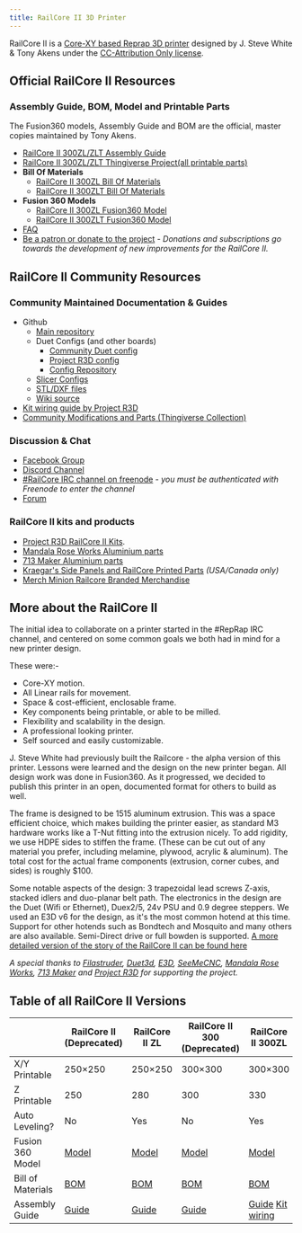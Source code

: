 ```yaml
---
title: RailCore II 3D Printer
---
```

RailCore II is a [Core-XY based Reprap 3D printer](https://reprap.org/wiki/CoreXY) designed by J. Steve White & Tony Akens under the [CC-Attribution Only license](https://creativecommons.org/licenses/by/3.0/).

## Official RailCore II Resources

### Assembly Guide, BOM, Model and Printable Parts 

The Fusion360 models, Assembly Guide and BOM are the official, master copies maintained by Tony Akens.

 * [RailCore II 300ZL/ZLT Assembly Guide](https://railcore.page.link/guide)
 * [RailCore II 300ZL/ZLT Thingiverse Project(all printable parts)](https://www.thingiverse.com/thing:2407174)
 * **Bill Of Materials**
   * [RailCore II 300ZL Bill Of Materials](https://railcore.page.link/zlbom)
   * [RailCore II 300ZLT Bill Of Materials](https://railcore.page.link/zltbom)
 * **Fusion 360 Models**
   * [RailCore II 300ZL Fusion360 Model](https://railcore.page.link/zlmodel)
   * [RailCore II 300ZLT Fusion360 Model](https://railcore.page.link/zltmodel)
 * [FAQ](/faq.md)
 * [Be a patron or donate to the project](https://www.kraegar.com/railcoreii) - *Donations and subscriptions go towards the development of new improvements for the RailCore II.*

## RailCore II Community Resources

### Community Maintained Documentation & Guides
   
   * Github
     * [Main repository](https://github.com/railcore)
     * Duet Configs (and other boards)
       * [Community Duet config](https://github.com/railcore/configs/tree/master/duet)
       * [Project R3D config](https://github.com/railcore/configs/tree/master/Duet_archive/ProjectR3D/300ZL)
       * [Config Repository](https://github.com/railcore/configs)
     * [Slicer Configs](https://github.com/railcore/slicers)
     * [STL/DXF files](https://github.com/railcore/railcore.github.io/tree/master/parts)
     * [Wiki source](https://github.com/railcore/railcore.github.io/tree/master/wiki)
   * [Kit wiring guide by Project R3D](https://docs.google.com/document/d/1aIc6x7Vzb-bH8-pILNBV1cXyp3JWsIa50Y6eSjMmCgM/edit?usp=sharing)
   * [Community Modifications and Parts (Thingiverse Collection)](https://www.thingiverse.com/railcore/collections/300zl-zlt)

### Discussion & Chat

 * [Facebook Group](https://www.facebook.com/groups/RailCore/)
 * [Discord Channel](https://discord.gg/Sy569Hq)
 * [#RailCore IRC channel on freenode](https://tinyurl.com/yxl725zs) - *you must be authenticated with Freenode to enter the channel*
 * [Forum](https://forum.railcore.org/)
  
### RailCore II kits and products

* [Project R3D RailCore II Kits](https://www.projectr3d.com/).
* [Mandala Rose Works Aluminium parts](http://www.mandalaroseworks.com/product/railcore)
* [713 Maker Aluminium parts](https://713maker.com/railcore)
* [Kraegar's Side Panels and RailCore Printed Parts](https://www.kraegar.com/shop) *(USA/Canada only)*
* [Merch Minion Railcore Branded Merchandise](http://kninedhp.merchminion.com/)

## More about the RailCore II

The initial idea to collaborate on a printer started in the #RepRap IRC channel, and centered on some common goals we both had in mind for a new printer design.

These were:-
 * Core-XY motion.
 * All Linear rails for movement.
 * Space & cost-efficient, enclosable frame.
 * Key components being printable, or able to be milled.
 * Flexibility and scalability in the design.
 * A professional looking printer.
 * Self sourced and easily customizable.

J. Steve White had previously built the Railcore - the alpha version of this printer.  Lessons were learned and the design on the new printer began.  All design work was done in Fusion360.
As it progressed, we decided to publish this printer in an open, documented format for others to build as well.

The frame is designed to be 1515 aluminum extrusion.  This was a space efficient choice, which makes building the printer easier, as standard M3 hardware works like a T-Nut fitting into the extrusion nicely.  To add rigidity, we use HDPE sides to stiffen the frame.  (These can be cut out of any material you prefer, including melamine, plywood, acrylic & aluminum).  The total cost for the actual frame components (extrusion, corner cubes, and sides) is roughly $100.

Some notable aspects of the design: 3 trapezoidal lead screws Z-axis, stacked idlers and duo-planar belt path.
The electronics in the design are the Duet (Wifi or Ethernet), Duex2/5,  24v PSU and 0.9 degree steppers.  We used an E3D v6 for the design, as it's the most common hotend at this time.  Support for other hotends such as Bondtech and Mosquito and many others are also available.
Semi-Direct drive or full bowden is supported.
[A more detailed version of the story of the RailCore II can be found here](/the_railcore_story.md)

*A special thanks to [Filastruder](https://www.filastruder.com/), [Duet3d](https://www.duet3d.com/), [E3D](https://e3d-online.com/), [SeeMeCNC](https://www.seemecnc.com/), [Mandala Rose Works](http://www.mandalaroseworks.com/product/railcore), [713 Maker](https://713maker.com/railcore) and [Project R3D](https://www.projectr3d.com/) for supporting the project.*

## Table of all RailCore II Versions

|                   | RailCore II (Deprecated) | RailCore II ZL | RailCore II 300 (Deprecated) | RailCore II 300ZL | RailCore II 300ZLT |
|-------------------|--------------------------|---------------|------------------------------|-------------------|--------------------|
| X/Y Printable     | 250×250                  | 250×250       | 300×300                      | 300×300           | 300×300            |
| Z Printable       | 250                      | 280           | 300                          | 330               | 600                |
| Auto Leveling?    | No                       | Yes           | No                           | Yes               | Yes                |
| Fusion 360 Model  | [Model](http://a360.co/2z30VXH)                    | [Model](http://a360.co/2DoeHFu)         | [Model](http://a360.co/2BZLzTA)                        | [Model](http://a360.co/2D5OryV)             | [Model](https://a360.co/2w7PjT6)              |
| Bill of Materials | [BOM](https://docs.google.com/spreadsheets/d/1KvlSNYHE20HYjQlURdH50Pn_V7t8TfuNNLnhcvI4Nos/edit?usp=sharing)                      | [BOM](https://docs.google.com/spreadsheets/d/1QZgV6a6Gk4xR9WxrK2C4QYaPQTXA8t7dFDyHO74-oSY/edit?usp=sharing)           | [BOM](https://docs.google.com/spreadsheets/d/1ePSq-bL4-4rGUdbzkxtMmNftXPYwv5IH47edacloU4E/edit?usp=sharing)                          | [BOM](https://docs.google.com/spreadsheets/d/1Eib0IkmRiP-zVM2p6gZ9PJ2bsDDvSKWbGtUybuFWfcs/edit?usp=sharing)               | [BOM](https://docs.google.com/spreadsheets/d/1L8mOABLsbfHb1PVPEnT-TpgfRpO25UduGNxD8GNMPSs/edit?usp=sharing)                |
| Assembly Guide    | [Guide](https://docs.google.com/document/d/1wBlwMw_H73dxT0H4OD7fWI7y6bFSvh7_BoBPMTmdTZs/edit?usp=sharing)                    | [Guide](https://docs.google.com/document/d/1OoXfw7aXMz0NzAxkdwuChC0FpunLRyKI02_1vJF52hk/edit?usp=sharing)         | [Guide](https://docs.google.com/document/d/1hC_S6MeUwHMQ6U9vivJ6D1Olx1hfcOVcvL2W0NaXD28/edit?usp=sharing)                        | [Guide](https://docs.google.com/document/d/19FuTYfwqgOkGO8SUScnSuhS_Gx8mJMmXLiPgBfGeJ-s/edit?usp=sharing) [Kit wiring](https://docs.google.com/document/d/1aIc6x7Vzb-bH8-pILNBV1cXyp3JWsIa50Y6eSjMmCgM/edit?usp=sharing)  |   [Guide](https://docs.google.com/document/d/19FuTYfwqgOkGO8SUScnSuhS_Gx8mJMmXLiPgBfGeJ-s/edit?usp=sharing) [Kit wiring](https://docs.google.com/document/d/1aIc6x7Vzb-bH8-pILNBV1cXyp3JWsIa50Y6eSjMmCgM/edit?usp=sharing) 
